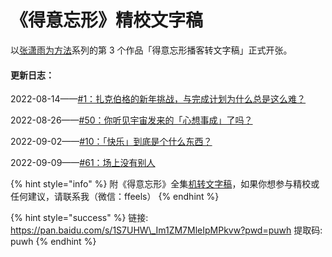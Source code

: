# 《得意忘形》精校文字稿

以[张潇雨为方法](https://pan.baidu.com/s/1HboXmZ7N0rFr66Y45HrODw?pwd=a5ej)系列的第 3 个作品「得意忘形播客转文字稿」正式开张。

#### 更新日志：

2022-08-14——[#1：扎克伯格的新年挑战，与完成计划为什么总是这么难？](1-za-ke-bo-ge-de-xin-nian-tiao-zhan-yu-wan-cheng-ji-hua-wei-shi-mo-zong-shi-zhe-mo-nan.md)

2022-08-26——[#50：你听见宇宙发来的「心想事成」了吗？](50-ni-ting-jian-yu-zhou-fa-lai-de-xin-xiang-shi-cheng-le-ma.md)

2022-09-02——[#10：「快乐」到底是个什么东西？](10-kuai-le-dao-di-shi-ge-shi-mo-dong-xi.md)

2022-09-09——[#61：场上没有别人](61-chang-shang-mei-you-bie-ren.md)

{% hint style="info" %}
附《得意忘形》全集[机转文字稿](https://pan.baidu.com/s/1S7UHW\_Im1ZM7MleIpMPkvw?pwd=puwh)，如果你想参与精校或任何建议，请联系我（微信：ffeels）
{% endhint %}

{% hint style="success" %}
链接: https://pan.baidu.com/s/1S7UHW\_Im1ZM7MleIpMPkvw?pwd=puwh 提取码: puwh
{% endhint %}
